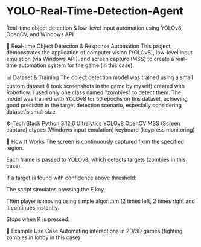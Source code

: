 # YOLO-Real-Time-Detection-Agent
Real-time object detection &amp; low-level input automation using YOLOv8, OpenCV, and Windows API

🧠 Real-time Object Detection & Response Automation
This project demonstrates the application of computer vision (YOLOv8), low-level input emulation (via Windows API), and screen capture (MSS) to create a real-time automation system for the game (in this case).

📊 Dataset & Training
The object detection model was trained using a small custom dataset (I took screenshots in the game by myself) created with Roboflow. I used only one class named "zombies" to detect them.
The model was trained with YOLOv8 for 50 epochs on this dataset, achieving good precision in the target detection scenario, especially considering dataset's small size.

⚙️ Tech Stack
Python 3.12.6
Ultralytics YOLOv8
OpenCV
MSS (Screen capture)
ctypes (Windows input emulation)
keyboard (keypress monitoring)

🚀 How It Works
The screen is continuously captured from the specified region.

Each frame is passed to YOLOv8, which detects targets (zombies in this case).

If a target is found with confidence above threshold:

The script simulates pressing the E key.

Then player is moving using simple algorithm (2 times left, 2 times right and it continues instantly.

Stops when K is pressed.



🧪 Example Use Case
Automating interactions in 2D/3D games (fighting zombies in lobby in this case)
